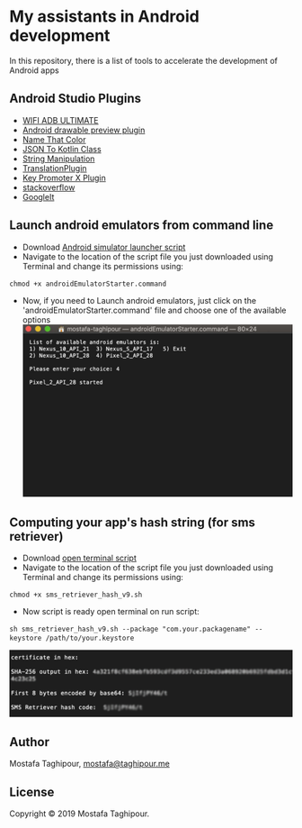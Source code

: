 # My assistants in Android development

In this repository, there is a list of tools to accelerate the development of Android apps

## Android Studio Plugins
- [WIFI ADB ULTIMATE](https://github.com/huazhouwang/WIFIADB/tree/master/WIFIADBIntelliJPlugin)
- [Android drawable preview plugin](https://github.com/mistamek/Android-drawable-preview-plugin)
- [Name That Color](https://github.com/galex/name-that-color-intellij-plugin)
- [JSON To Kotlin Class ](https://plugins.jetbrains.com/plugin/9960-json-to-kotlin-class-jsontokotlinclass-)
- [String Manipulation](https://plugins.jetbrains.com/plugin/2162-string-manipulation)
- [TranslationPlugin](https://github.com/YiiGuxing/TranslationPlugin)
- [Key Promoter X Plugin](https://github.com/halirutan/IntelliJ-Key-Promoter-X)
- [stackoverflow](https://plugins.jetbrains.com/plugin/9513-stackoverflow)
- [GoogleIt](https://plugins.jetbrains.com/plugin/7402-googleit)


## Launch android emulators from command line
- Download [Android simulator launcher script](scripts/androidEmulatorStarter.command)
- Navigate to the location of the script file you just downloaded using Terminal and change its permissions using:
```
chmod +x androidEmulatorStarter.command
```
- Now, if you need to Launch android emulators, just click on the 'androidEmulatorStarter.command' file and choose one of the available options
![screen shots](screenshots/1.jpg)

## Computing your app's hash string (for sms retriever)
- Download [open terminal script](scripts/sms_retriever_hash_v9.sh)
- Navigate to the location of the script file you just downloaded using Terminal and change its permissions using:
```
chmod +x sms_retriever_hash_v9.sh
```
- Now script is ready open terminal on run script:
```
sh sms_retriever_hash_v9.sh --package "com.your.packagename" --keystore /path/to/your.keystore
```
![screen shots](https://raw.githubusercontent.com/mostafataghipour/My-assistants-in-Android-development/master/screenshots/2.png)


## Author

Mostafa Taghipour, mostafa@taghipour.me

## License

Copyright © 2019 Mostafa Taghipour. 

[LICENSE]: LICENSE
